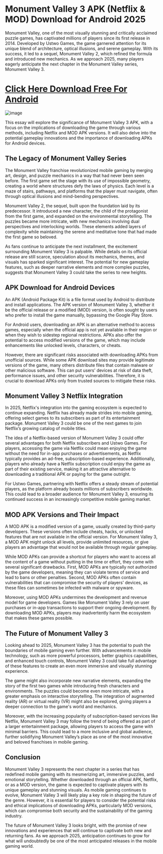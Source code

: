 # Monument Valley 3 APK (Netflix & MOD) Download for Android 2025

Monument Valley, one of the most visually stunning and critically acclaimed puzzle games, has captivated millions of players since its first release in 2014. Developed by Ustwo Games, the game garnered attention for its unique blend of architecture, optical illusions, and serene gameplay. With its success, it led to a sequel, Monument Valley 2, which refined the formula and introduced new mechanics. As we approach 2025, many players eagerly anticipate the next chapter in the Monument Valley series, Monument Valley 3.

# [Click Here Download Free For Android](https://modfyp.com/monument-valley-3/)

![image](https://github.com/user-attachments/assets/ebf42d0d-06da-4e39-b627-2ec202a9e5d5)

This essay will explore the significance of Monument Valley 3 APK, with a focus on the implications of downloading the game through various methods, including Netflix and MOD APK versions. It will also delve into the potential gameplay innovations and the importance of downloading APKs for Android devices.

## The Legacy of Monument Valley Series

The Monument Valley franchise revolutionized mobile gaming by merging art, design, and puzzle mechanics in a way that had never been seen before. The first game set the stage with its use of impossible geometry, creating a world where structures defy the laws of physics. Each level is a maze of stairs, pathways, and platforms that the player must navigate, often through optical illusions and mind-bending perspectives.

Monument Valley 2, the sequel, built upon the foundation laid by its predecessor. It introduced a new character, the child of the protagonist from the first game, and expanded on the environmental storytelling. The puzzles became more intricate, with new mechanics involving dual perspectives and interlocking worlds. These elements added layers of complexity while maintaining the serene and meditative tone that had made the first game so beloved.

As fans continue to anticipate the next installment, the excitement surrounding Monument Valley 3 is palpable. While details on its official release are still scarce, speculation about its mechanics, themes, and visuals has sparked significant interest. The potential for new gameplay features, such as deeper narrative elements and more complex puzzles, suggests that Monument Valley 3 could take the series to new heights.

## APK Download for Android Devices

An APK (Android Package Kit) is a file format used by Android to distribute and install applications. The APK version of Monument Valley 3, whether it be the official release or a modified (MOD) version, is often sought by users who prefer to install the game manually, bypassing the Google Play Store.

For Android users, downloading an APK is an alternative method to access games, especially when the official app is not yet available in their region or when they wish to sidestep regional restrictions. APKs also offer the potential to access modified versions of the game, which may include enhancements like unlocked levels, characters, or cheats.

However, there are significant risks associated with downloading APKs from unofficial sources. While some APK download sites may provide legitimate versions of the game, many others distribute files that contain malware or other malicious software. This can put users' devices at risk of data theft, performance issues, and other security vulnerabilities. Therefore, it is crucial to download APKs only from trusted sources to mitigate these risks.

## Monument Valley 3 Netflix Integration

In 2025, Netflix's integration into the gaming ecosystem is expected to continue expanding. Netflix has already made strides into mobile gaming, offering select games to its subscribers as part of its entertainment package. Monument Valley 3 could be one of the next games to join Netflix’s growing catalog of mobile titles.

The idea of a Netflix-based version of Monument Valley 3 could offer several advantages for both Netflix subscribers and Ustwo Games. For players, accessing the game via Netflix could mean enjoying the game without the need for in-app purchases or advertisements, as Netflix typically provides an ad-free, subscription-based experience. Additionally, players who already have a Netflix subscription could enjoy the game as part of their existing service, making it an attractive alternative to downloading a traditional APK or paying for the game outright.

For Ustwo Games, partnering with Netflix offers a steady stream of potential players, as the platform already boasts millions of subscribers worldwide. This could lead to a broader audience for Monument Valley 3, ensuring its continued success in an increasingly competitive mobile gaming market.

## MOD APK Versions and Their Impact

A MOD APK is a modified version of a game, usually created by third-party developers. These versions often include cheats, hacks, or unlocked features that are not available in the official version. For Monument Valley 3, a MOD APK might unlock all levels, provide unlimited resources, or give players an advantage that would not be available through regular gameplay.

While MOD APKs can provide a shortcut for players who want to access all the content of a game without putting in the time or effort, they come with several significant drawbacks. First, MOD APKs are typically not authorized by the game developers, meaning they can violate terms of service and lead to bans or other penalties. Second, MOD APKs often contain vulnerabilities that can compromise the security of players' devices, as these files can sometimes be infected with malware or spyware.

Moreover, using MOD APKs undermines the development and revenue model for game developers. Games like Monument Valley 3 rely on user purchases or in-app transactions to support their ongoing development. By downloading MOD APKs, players may inadvertently harm the ecosystem that makes these games possible.

## The Future of Monument Valley 3

Looking ahead to 2025, Monument Valley 3 has the potential to push the boundaries of mobile gaming even further. With advancements in mobile technology, such as more powerful processors, better graphics capabilities, and enhanced touch controls, Monument Valley 3 could take full advantage of these features to create an even more immersive and visually stunning experience.

The game might also incorporate new narrative elements, expanding the story of the first two games while introducing fresh characters and environments. The puzzles could become even more intricate, with a greater emphasis on interactive storytelling. The integration of augmented reality (AR) or virtual reality (VR) might also be explored, giving players a deeper connection to the game's world and mechanics.

Moreover, with the increasing popularity of subscription-based services like Netflix, Monument Valley 3 may follow the trend of being offered as part of a larger entertainment package, allowing players to access the game with minimal barriers. This could lead to a more inclusive and global audience, further solidifying Monument Valley’s place as one of the most innovative and beloved franchises in mobile gaming.

## Conclusion

Monument Valley 3 represents the next chapter in a series that has redefined mobile gaming with its mesmerizing art, immersive puzzles, and emotional storytelling. Whether downloaded through an official APK, Netflix, or as a MOD version, the game is expected to captivate players with its unique gameplay and stunning visuals. As mobile gaming continues to evolve, Monument Valley 3 will likely play a key role in shaping the future of the genre. However, it is essential for players to consider the potential risks and ethical implications of downloading APKs, particularly MOD versions, which can compromise both security and the sustainability of the gaming industry.

The future of Monument Valley 3 looks bright, with the promise of new innovations and experiences that will continue to captivate both new and returning fans. As we approach 2025, anticipation continues to grow for what will undoubtedly be one of the most anticipated releases in the mobile gaming world.
